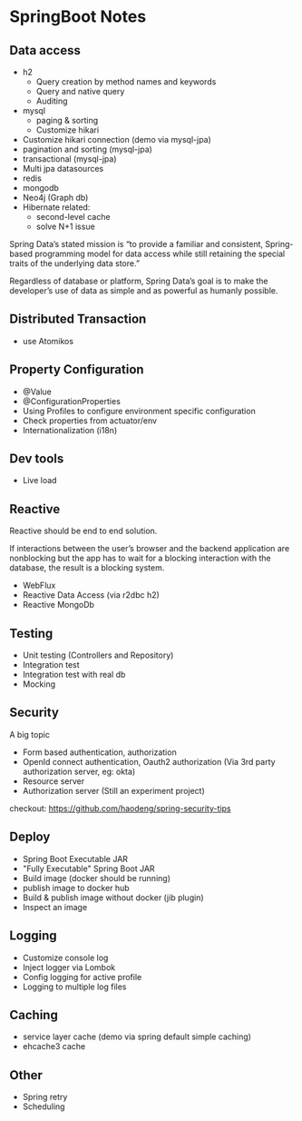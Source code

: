 # SpringBoot Notes

## Data access
* h2
  * Query creation by method names and keywords
  * Query and native query
  * Auditing
* mysql
  * paging & sorting
  * Customize hikari
* Customize hikari connection (demo via mysql-jpa)
* pagination and sorting (mysql-jpa)
* transactional (mysql-jpa)
* Multi jpa datasources
* redis
* mongodb
* Neo4j (Graph db)
* Hibernate related:
  * second-level cache
  * solve N+1 issue

Spring Data’s stated mission is “to provide a familiar and consistent, Spring-based programming model for data access while still retaining the special traits of the underlying data store.” 

Regardless of database or platform, Spring Data’s goal is to make the developer’s use of data as simple and as powerful as humanly possible.

## Distributed Transaction
* use Atomikos

## Property Configuration
* @Value
* @ConfigurationProperties
* Using Profiles to configure environment specific configuration
* Check properties from actuator/env
* Internationalization (i18n)

## Dev tools
* Live load

## Reactive
Reactive should be end to end solution.

If interactions between the user’s browser and the backend application are nonblocking but the app has to wait for a blocking interaction with the database, the result is a blocking system.

* WebFlux
* Reactive Data Access (via r2dbc h2)
* Reactive MongoDb

## Testing
* Unit testing (Controllers and Repository)
* Integration test
* Integration test with real db
* Mocking

## Security
A big topic
* Form based authentication, authorization
* OpenId connect authentication, Oauth2 authorization (Via 3rd party authorization server, eg: okta)
* Resource server
* Authorization server (Still an experiment project)

checkout: https://github.com/haodeng/spring-security-tips

## Deploy
* Spring Boot Executable JAR
* "Fully Executable" Spring Boot JAR
* Build image (docker should be running)
* publish image to docker hub
* Build & publish image without docker (jib plugin)
* Inspect an image

## Logging
* Customize console log
* Inject logger via Lombok
* Config logging for active profile
* Logging to multiple log files

## Caching
* service layer cache (demo via spring default simple caching)
* ehcache3 cache

## Other
* Spring retry
* Scheduling
